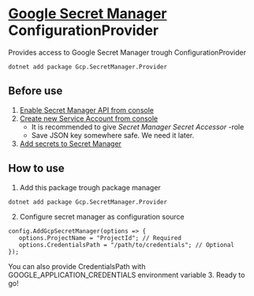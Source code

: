 # [Google Secret Manager](https://cloud.google.com/secret-manager/) ConfigurationProvider
Provides access to Google Secret Manager trough ConfigurationProvider

```
dotnet add package Gcp.SecretManager.Provider
```

## Before use
1. [Enable Secret Manager API from console](https://console.developers.google.com/apis/api/secretmanager.googleapis.com/overview)
2. [Create new Service Account from console](https://console.cloud.google.com/apis/credentials/serviceaccountkey)
   - It is recommended to give *Secret Manager Secret Accessor* -role
   - Save JSON key somewhere safe. We need it later.
3. [Add secrets to Secret Manager](https://console.cloud.google.com/security/secret-manager)

## How to use
1. Add this package trough package manager
```
dotnet add package Gcp.SecretManager.Provider
```
2. Configure secret manager as configuration source
```
config.AddGcpSecretManager(options => {
   options.ProjectName = "ProjectId"; // Required
   options.CredentialsPath = "/path/to/credentials"; // Optional
});
```
You can also provide CredentialsPath with GOOGLE_APPLICATION_CREDENTIALS environment variable
3. Ready to go!